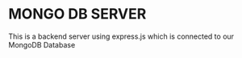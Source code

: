 # MONGO DB SERVER

This is a backend server using express.js which is connected to our MongoDB Database